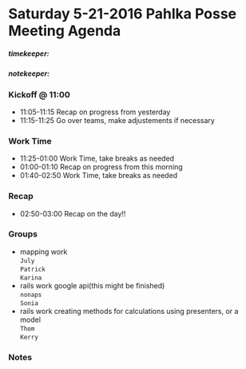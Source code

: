 # Saturday 5-21-2016 Pahlka Posse Meeting Agenda

##### timekeeper: 
##### notekeeper: 

### Kickoff @ 11:00

* 11:05-11:15 Recap on progress from yesterday
* 11:15-11:25 Go over teams, make adjustements if necessary

### Work Time
* 11:25-01:00 Work Time, take breaks as needed
* 01:00-01:10 Recap on progress from this morning
* 01:40-02:50 Work Time, take breaks as needed

### Recap
* 02:50-03:00 Recap on the day!!

### Groups 
 * mapping work  
  `July`  
  `Patrick`  
  `Karina`  
 * rails work google api(this might be finished)  
  `nonaps`   
  `Sonia`    
 * rails work creating methods for calculations using presenters, or a model  
  `Thom`  
  `Kerry`  
  
### Notes



